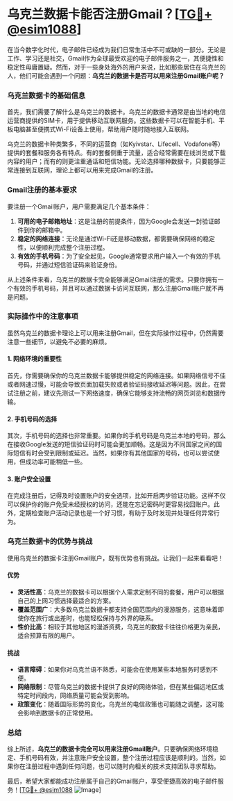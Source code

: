# 乌克兰数据卡能否注册Gmail？[[TG💪+ @esim1088](https://t.me/s/esim1088)]

在当今数字化时代，电子邮件已经成为我们日常生活中不可或缺的一部分。无论是工作、学习还是社交，Gmail作为全球最受欢迎的电子邮件服务之一，其便捷性和稳定性毋庸置疑。然而，对于一些身处海外的用户来说，比如那些居住在乌克兰的人，他们可能会遇到一个问题：**乌克兰的数据卡是否可以用来注册Gmail账户呢？**

### **乌克兰数据卡的基础信息**

首先，我们需要了解什么是乌克兰的数据卡。乌克兰的数据卡通常是由当地的电信运营商提供的SIM卡，用于提供移动互联网服务。这些数据卡可以在智能手机、平板电脑甚至便携式Wi-Fi设备上使用，帮助用户随时随地接入互联网。

乌克兰的数据卡种类繁多，不同的运营商（如Kyivstar、Lifecell、Vodafone等）提供的套餐和服务各有特点。有的套餐侧重于流量，适合经常需要在线浏览或下载内容的用户；而有的则更注重通话和短信功能。无论选择哪种数据卡，只要能够正常连接到互联网，理论上都可以用来完成Gmail的注册。

### **Gmail注册的基本要求**

要注册一个Gmail账户，用户需要满足几个基本条件：

1. **可用的电子邮箱地址**：这是注册的前提条件，因为Google会发送一封验证邮件到你的邮箱中。
2. **稳定的网络连接**：无论是通过Wi-Fi还是移动数据，都需要确保网络的稳定性，以便顺利完成整个注册过程。
3. **有效的手机号码**：为了安全起见，Google通常要求用户输入一个有效的手机号码，并通过短信验证码来验证身份。

从上述条件来看，乌克兰的数据卡完全能够满足Gmail注册的需求。只要你拥有一个有效的手机号码，并且可以通过数据卡访问互联网，那么注册Gmail账户就不再是问题。

### **实际操作中的注意事项**

虽然乌克兰的数据卡理论上可以用来注册Gmail，但在实际操作过程中，仍然需要注意一些细节，以避免不必要的麻烦。

#### **1. 网络环境的重要性**

首先，你需要确保你的乌克兰数据卡能够提供稳定的网络连接。如果网络信号不佳或者网速过慢，可能会导致页面加载失败或者验证码接收延迟等问题。因此，在尝试注册之前，建议先测试一下网络速度，确保它能够支持流畅的网页浏览和数据传输。

#### **2. 手机号码的选择**

其次，手机号码的选择也非常重要。如果你的手机号码是乌克兰本地的号码，那么在接收Google发送的短信验证码时可能会更加顺畅。这是因为不同国家之间的国际短信有时会受到限制或延迟。当然，如果你有其他国家的号码，也可以尝试使用，但成功率可能稍低一些。

#### **3. 账户安全设置**

在完成注册后，记得及时设置账户的安全选项，比如开启两步验证功能。这样不仅可以保护你的账户免受未经授权的访问，还能在忘记密码时更容易找回账户。此外，定期检查账户活动记录也是一个好习惯，有助于及时发现并处理任何异常行为。

### **乌克兰数据卡的优势与挑战**

使用乌克兰的数据卡注册Gmail账户，既有优势也有挑战。让我们一起来看看吧！

#### **优势**

- **灵活性高**：乌克兰的数据卡可以根据个人需求定制不同的套餐，用户可以根据自己的上网习惯选择最适合的方案。
- **覆盖范围广**：大多数乌克兰数据卡都支持全国范围内的漫游服务，这意味着即使你在旅行或出差时，也能轻松保持与外界的联系。
- **性价比高**：相较于其他地区的漫游资费，乌克兰的数据卡往往价格更为亲民，适合预算有限的用户。

#### **挑战**

- **语言障碍**：如果你对乌克兰语不熟悉，可能会在使用某些本地服务时感到不便。
- **网络限制**：尽管乌克兰的数据卡提供了良好的网络体验，但在某些偏远地区或特定时间段内，网络质量可能会受到影响。
- **政策变化**：随着国际形势的变化，乌克兰的电信政策也可能随之调整，这可能会影响到数据卡的正常使用。

### **总结**

综上所述，**乌克兰的数据卡完全可以用来注册Gmail账户**。只要确保网络环境稳定、手机号码有效，并注意账户安全设置，整个注册过程应该是顺利的。当然，如果你在注册过程中遇到任何问题，也可以随时向相关的技术支持团队寻求帮助。

最后，希望大家都能成功注册属于自己的Gmail账户，享受便捷高效的电子邮件服务！[[TG💪+ @esim1088](https://t.me/s/esim1088) ![Image](https://i.postimg.cc/4NQfJmqS/Snipaste-2025-05-13-00-14-12.png)]